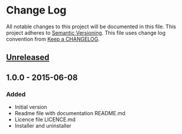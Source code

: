 # Change Log
All notable changes to this project will be documented in this file.
This project adheres to [Semantic Versioning](http://semver.org/).
This file uses change log convention from [Keep a CHANGELOG](http://keepachangelog.com).

## [Unreleased][unreleased]

## 1.0.0 - 2015-06-08
### Added
- Initial version
- Readme file with documentation README.md
- Licence file LICENCE.md
- Installer and uninstaller

[unreleased]: https://github.com/markchalloner/git-semver/compare/1.0.0...HEAD

